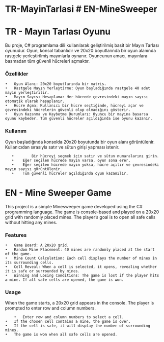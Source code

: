 # TR-MayinTarlasi                                                                                           # EN-MineSweeper

# TR - Mayın Tarlası Oyunu

Bu proje, C# programlama dili kullanılarak geliştirilmiş basit bir Mayın Tarlası oyunudur. Oyun, konsol tabanlıdır ve 20x20 boyutlarında bir oyun alanında rastgele yerleştirilmiş mayınlarla oynanır. Oyuncunun amacı, mayınlara basmadan tüm güvenli hücreleri açmaktır.

### Özellikler

	•	Oyun Alanı: 20x20 boyutlarında bir matris.
	•	Rastgele Mayın Yerleştirme: Oyun başladığında rastgele 40 adet mayın yerleştirilir.
	•	Mayın Sayısı Hesaplama: Her hücrede çevresindeki mayın sayısı otomatik olarak hesaplanır.
	•	Hücre Açma: Kullanıcı bir hücre seçtiğinde, hücreyi açar ve çevresindeki hücrelerin güvenli olup olmadığını gösterir.
	•	Oyun Kazanma ve Kaybetme Durumları: Oyuncu bir mayına basarsa oyunu kaybeder. Tüm güvenli hücreler açıldığında ise oyunu kazanır.

 ### Kullanım

Oyun başladığında konsolda 20x20 boyutunda bir oyun alanı görüntülenir. Kullanıcıdan sırasıyla satır ve sütun girişi yapması istenir.
	
       •        Bir hücreyi seçmek için satır ve sütun numaralarını girin.
       •	Eğer seçilen hücrede mayın varsa, oyun sona erer.
       •	Eğer seçilen hücrede mayın yoksa, hücre açılır ve çevresindeki mayın sayısı görüntülenir.
       •	Tüm güvenli hücreler açıldığında oyun kazanılır.

# EN - Mine Sweeper Game

This project is a simple Minesweeper game developed using the C# programming language. The game is console-based and played on a 20x20 grid with randomly placed mines. The player’s goal is to open all safe cells without hitting any mines.

### Features

	•	Game Board: A 20x20 grid.
	•	Random Mine Placement: 40 mines are randomly placed at the start of the game.
	•	Mine Count Calculation: Each cell displays the number of mines in its surrounding cells.
	•	Cell Reveal: When a cell is selected, it opens, revealing whether it is safe or surrounded by mines.
	•	Winning and Losing Conditions: The game is lost if the player hits a mine. If all safe cells are opened, the game is won.

### Usage

When the game starts, a 20x20 grid appears in the console. The player is prompted to enter row and column numbers.
	
        •	Enter row and column numbers to select a cell.
	•	If the chosen cell contains a mine, the game is over.
	•	If the cell is safe, it will display the number of surrounding mines.
	•	The game is won when all safe cells are opened.
